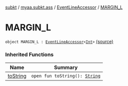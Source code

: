 [subkt](../../index.md) / [myaa.subkt.ass](../index.md) / [EventLineAccessor](index.md) / [MARGIN_L](./-m-a-r-g-i-n_-l.md)

# MARGIN_L

`object MARGIN_L : `[`EventLineAccessor`](index.md)`<`[`Int`](https://kotlinlang.org/api/latest/jvm/stdlib/kotlin/-int/index.html)`>` [(source)](https://github.com/Myaamori/SubKt/blob/0.1.19/src/main/kotlin/myaa/subkt/ass/parser.kt#L440)

### Inherited Functions

| Name | Summary |
|---|---|
| [toString](to-string.md) | `open fun toString(): `[`String`](https://kotlinlang.org/api/latest/jvm/stdlib/kotlin/-string/index.html) |
